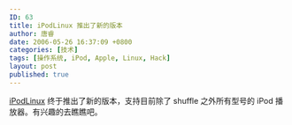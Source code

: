 ```yaml
---
ID: 63
title: iPodLinux 推出了新的版本
author: 唐睿
date: 2006-05-26 16:37:09 +0800
categories: [技术]
tags: [操作系统, iPod, Apple, Linux, Hack]
layout: post
published: true
---
```


[iPodLinux](http://ipodlinux.org) 终于推出了新的版本，支持目前除了 shuffle 之外所有型号的 iPod 播放器。有兴趣的去瞧瞧吧。
